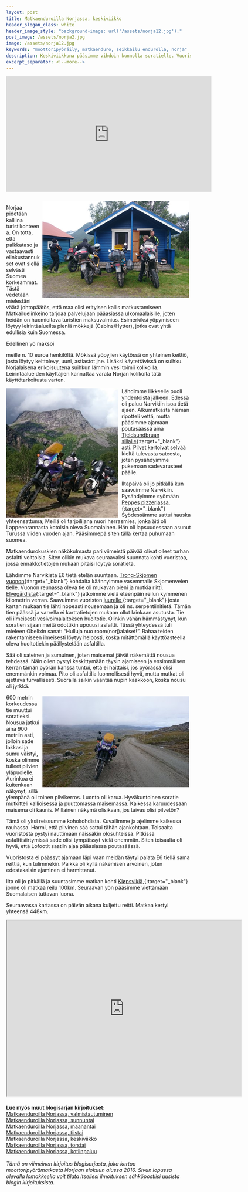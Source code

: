 ```yaml
---
layout: post
title: Matkaenduroilla Norjassa, keskiviikko
header_slogan_class: white
header_image_style: "background-image: url('/assets/norja12.jpg');"
post_image: /assets/norja2.jpg
image: /assets/norja12.jpg
keywords: "moottoripyöräily, matkaenduro, seikkailu endurolla, norja"
description: Keskiviikkona pääsimme vihdoin kunnolla soratielle. Vuoristossa ajelu oli huikea kokemus.
excerpt_separator: <!--more-->
---
```


<div class="post-video">
     <iframe width="560" height="315" 
src="https://www.youtube.com/embed/0cFVGcf0LLk" frameborder="0" 
allowfullscreen></iframe>
</div>
<div>&nbsp;</div>

<img src="/assets/norja13.jpg" style="float: right; padding: 5px;" />

Norjaa pidetään kalliina turistikohteena. On totta, että palkkataso ja 
vastaavasti elinkustannukset ovat siellä selvästi Suomea korkeammat. Tästä 
vedetään mielestäni väärä johtopäätös, että maa olisi erityisen kallis 
matkustamiseen. Matkailuelinkeino tarjoaa palvelujaan pääasiassa 
ulkomaalaisille, joten heidän on huomioitava turistien maksuvalmius. 
Esimerkiksi yöpymiseen löytyy leirintäalueilta pieniä mökkejä 
(Cabins/Hytter), jotka ovat yhtä edullisia kuin Suomessa.
<!--more-->Edellinen yö maksoi 
meille n. 10 euroa henkilöltä. Mökissä yöpyjien käytössä on yhteinen keittiö, 
josta löytyy keittolevy, uuni, astiastot jne. Lisäksi käytettävissä on 
suihku. Norjalaisena erikoisuutena suihkun lämmin vesi toimii kolikoilla. 
Leirintäalueiden käyttäjien kannattaa varata Norjan kolikoita tätä 
käyttötarkoitusta varten.

<img src="/assets/norja14.jpg" width="305" style="float: left; padding-right: 10px;" />

Lähdimme liikkeelle puoli yhdentoista  jälkeen. Edessä oli paluu Narvikiin 
isoa tietä ajaen. Alkumatkasta hieman ripotteli vettä, mutta pääsimme ajamaan 
poutasäässä aina [Tjeldsundbruan sillalle](https://goo.gl/maps/x2itj7d8ghtexbJm9){:target="_blank"}
asti. Pilvet kertoivat selvää kieltä  tulevasta sateesta, joten pysähdyimme
pukemaan sadevarusteet päälle.

Iltapäivä oli jo pitkällä kun saavuimme Narvikiin. Pysähdyimme syömään
[Peppes pizzeriassa.](https://g.page/peppes-pizza-narvik){:target="_blank"}
Syödessämme sattui hauska yhteensattuma; Meillä oli tarjoilijana 
nuori herrasmies, jonka äiti oli Lappeenrannasta kotoisin oleva Suomalainen. 
Hän oli lapsuudessaan asunut Turussa viiden vuoden ajan. Pääsimmepä siten 
tällä kertaa puhumaan suomea.

Matkaendurokuskien näkökulmasta pari viimeistä päivää olivat olleet turhan 
asfaltti voittoisia. Siten olikin mukava seuraavaksi suunnata kohti 
vuoristoa, jossa ennakkotietojen mukaan pitäisi löytyä soratietä.

Lähdimme Narvikista E6 tietä etelän suuntaan.
[Trong-Skjomen vuonon](https://goo.gl/maps/KokVjQqwHVg8u25W7){:target="_blank"}
kohdalta 
käännyimme vasemmalle Skjomenveien tielle. Vuonon reunassa oleva tie oli 
mukavan pieni ja mutkia riitti.
[Elvegårdista](https://goo.gl/maps/hBqetMNebJvTXozz9){:target="_blank"}
jatkoimme vielä eteenpäin reilun 
kymmenen kilometrin verran. Saavuimme vuoriston
[juurelle,](https://goo.gl/maps/3SQTtwQaZBGFHkfa7){:target="_blank"}
josta kartan mukaan 
tie lähti nopeasti nousemaan ja oli ns. serpentiinitietä. Tämän tien päässä 
ja varrella ei karttatietojen mukaan ollut lainkaan asutusta. Tie oli 
ilmeisesti vesivoimalaitoksen huoltotie. Olinkin vähän hämmästynyt, kun 
soratien sijaan meitä odottikin upouusi asfaltti. Tässä yhteydessä tuli 
mieleen Obelixin sanat: “Hulluja nuo room(norj)alaiset!”. Rahaa teiden 
rakentamiseen ilmeisesti löytyy helposti, koska mitättömällä käyttöasteella 
oleva huoltotiekin päällystetään asfaltilla.

Sää oli sateinen ja sumuinen, joten maisemat jäivät näkemättä nousua 
tehdessä. Näin ollen pystyi keskittymään täysin ajamiseen ja ensimmäisen 
kerran tämän pyörän kanssa tuntui, että ei haittaisi, jos pyörässä olisi 
enemmänkin voimaa. Pito oli asfaltilla luonnollisesti hyvä, mutta mutkat oli 
ajettava turvallisesti. Suoralla saikin vääntää nupin kaakkoon, koska nousu 
oli jyrkkä.

<img src="/assets/norja15.jpg" style="float: right; padding: 5px;" />

600 metrin korkeudessa tie muuttui soratieksi. Nousua jatkui aina 900 metriin 
asti, jolloin sade lakkasi ja sumu väistyi, koska olimme tulleet pilvien 
yläpuolelle. Aurinkoa ei kuitenkaan näkynyt, sillä ylempänä oli toinen 
pilvikerros. Luonto oli karua. Hyväkuntoinen soratie mutkitteli kallioisessa 
ja puuttomassa maisemassa. Kaikessa karuudessaan maisema oli kaunis. 
Millainen näkymä olisikaan, jos taivas olisi pilvetön?

Tämä oli yksi reissumme kohokohdista. Kuvailimme ja ajelimme kaikessa 
rauhassa. Harmi, että pilvinen sää sattui tähän ajankohtaan. Toisaalta 
vuoristosta pystyi nauttimaan näissäkin olosuhteissa. Pitkissä 
asfalttisiirtymissä sade olisi tympäissyt vielä enemmän. Siten toisaalta oli 
hyvä, että Lofootit saatiin ajaa pääasiassa poutasäässä.

Vuoristosta ei päässyt ajamaan läpi vaan meidän täytyi palata E6 tiellä sama 
reittiä, kun tulimmekin. Paikka oli kyllä näkemisen arvoinen, joten 
edestakaisin ajaminen ei harmittanut.

Ilta oli jo pitkällä ja suuntasimme matkan kohti
[Kjøpsvikiä,](https://goo.gl/maps/oik11PKsH6xjwou6A){:target="_blank"}
jonne oli matkaa reilu 100km. Seuraavan yön pääsimme viettämään Suomalaisen
tuttavan luona.

Seuraavassa kartassa on päivän aikana kuljettu reitti. Matkaa kertyi
yhteensä 448km.

<div class="post-video">
  <iframe 
    src="https://www.google.com/maps/d/embed?mid=1YfQc5MUJY5oTw1H4V66HPpcQeRdEvKFg"
    width="640" height="480"></iframe>
</div>

<div>&nbsp;</div>

<div><b>Lue myös muut blogisarjan kirjoitukset:</b></div>

<div><a href="/2017/02/11/matkaenduroilla-norjassa-valmistautuminen">
Matkaenduroilla Norjassa, valmistautuminen</a></div>

<div><a href="/2017/03/01/matkaenduroilla-norjassa-sunnuntai">
Matkaenduroilla Norjassa, sunnuntai</a></div>

<div><a href="/2017/06/06/matkaenduroilla-norjassa-maanantai">
Matkaenduroilla Norjassa, maanantai</a></div>

<div><a href="/2020/02/29/matkaenduroilla-norjassa-tiistai">
Matkaenduroilla Norjassa, tiistai</a></div>

<div>
Matkaenduroilla Norjassa, keskiviikko</div>

<div><a href="/2020/04/05/matkaenduroilla-norjassa-torstai">
Matkaenduroilla Norjassa, torstai</a></div>

<div><a href="/2020/04/12/matkaenduroilla-norjassa-kotiinpaluu">
Matkaenduroilla Norjassa, kotiinpaluu</a></div>

<div>&nbsp;</div>

<i>
Tämä on viimeinen kirjoitus blogisarjasta, joka kertoo
moottoripyörämatkasta Norjaan elokuun alussa 2016. Sivun lopussa
olevalla lomakkeella voit tilata itsellesi ilmoituksen
sähköpostiisi uusista blogin kirjoituksista.
</i>

